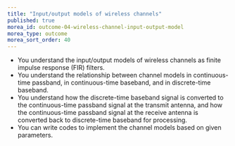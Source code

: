 ```yaml
---
title: "Input/output models of wireless channels"
published: true
morea_id: outcome-04-wireless-channel-input-output-model
morea_type: outcome
morea_sort_order: 40
---
```


  * You understand the input/output models of wireless channels as finite impulse response (FIR) filters.
  * You understand the relationship between channel models in continuous-time passband, in continuous-time baseband, and in discrete-time baseband.
  * You understand how the discrete-time baseband signal is converted to the continuous-time passband signal at the transmit antenna, and how the continuous-time passband signal at the receive antenna is converted back to discrete-time baseband for processing.
  * You can write codes to implement the channel models based on given parameters.
